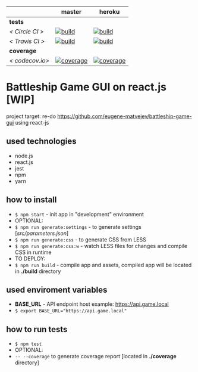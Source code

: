 [circle.ci-master-badge]: https://circleci.com/gh/eugene-matvejev/battleship-game-gui-react-js/tree/master.svg?style=svg
[circle.ci-master-link]: https://circleci.com/gh/eugene-matvejev/battleship-game-gui-react-js/tree/master
[travis.ci-master-badge]: https://travis-ci.org/eugene-matvejev/battleship-game-gui-react-js.svg?branch=master
[travis.ci-master-link]: https://travis-ci.org/eugene-matvejev/battleship-game-gui-react-js
[codecov.io-master-badge]: https://circleci.com/gh/eugene-matvejev/battleship-game-gui-react-js/branch/master/graph/badge.svg
[codecov.io-master-link]: https://circleci.com/gh/eugene-matvejev/battleship-game-gui-react-js/branch/master

[circle.ci-heroku-badge]: https://circleci.com/gh/eugene-matvejev/battleship-game-gui-react-js/tree/heroku.svg?style=svg
[circle.ci-heroku-link]: https://circleci.com/gh/eugene-matvejev/battleship-game-gui-react-js/tree/heroku
[travis.ci-heroku-badge]: https://travis-ci.org/eugene-matvejev/battleship-game-gui-react-js.svg?branch=heroku
[travis.ci-heroku-link]: https://travis-ci.org/eugene-matvejev/battleship-game-gui-react-js
[codecov.io-heroku-badge]: https://circleci.com/gh/eugene-matvejev/battleship-game-gui-react-js/branch/heroku/graph/badge.svg
[codecov.io-heroku-link]: https://circleci.com/gh/eugene-matvejev/battleship-game-gui-react-js/branch/heroku

|                 | master                                                         | heroku                   
|---              |---                                                             |---
| __tests__       |
| _< Circle CI >_ | [![build][circle.ci-master-badge]][circle.ci-master-link]      | [![build][circle.ci-heroku-badge]][circle.ci-heroku-link]
| _< Travis CI >_ | [![build][travis.ci-master-badge]][travis.ci-master-link]      | [![build][travis.ci-heroku-badge]][travis.ci-heroku-link]
| __coverage__    |
| _< codecov.io>_ | [![coverage][codecov.io-master-badge]][codecov.io-master-link] | [![coverage][codecov.io-heroku-badge]][codecov.io-heroku-link]


# Battleship Game GUI on react.js [WIP]

project target: re-do https://github.com/eugene-matvejev/battleship-game-gui using react-js

## used technologies
 * node.js
 * react.js
 * jest
 * npm
 * yarn
 
## how to install
 * ```$ npm start``` - init app in "development" environment
 * OPTIONAL:
  * ```$ npm run generate:settings``` - to generate settings [_src/parameters.json_]
  * ```$ npm run generate:css``` - to generate CSS from LESS
  * ```$ npm run generate:css:w``` - watch LESS files for changes and compile CSS in runtime
 * TO DEPLOY:
  * ```$ npm run build``` - compile app and assets, compiled app will be located in __./build__ directory
  
## used enviroment variables
 * __BASE_URL__ - API endpoint host example: https://api.game.local
  * ```$ export BASE_URL="https://api.game.local"```

## how to run tests
 * ```$ npm test```
 * OPTIONAL:
  * ```-- --coverage``` to generate coverage report [located in __./coverage__ directory]
